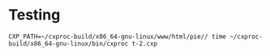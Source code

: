 
# Testing

	CXP_PATH=~/cxproc-build/x86_64-gnu-linux/www/html/pie// time ~/cxproc-build/x86_64-gnu-linux/bin/cxproc t-2.cxp


